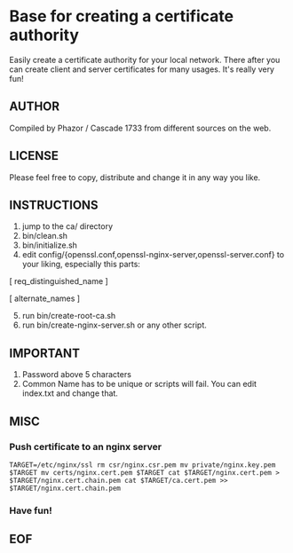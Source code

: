 # Base for creating a certificate authority

Easily create a certificate authority for your local network. There after you can create client and server certificates for many usages. It's really very fun!

## AUTHOR

Compiled by Phazor / Cascade 1733 from different sources on the web.

## LICENSE

Please feel free to copy, distribute and change it in any way you like.

## INSTRUCTIONS

1. jump to the ca/ directory
2. bin/clean.sh
3. bin/initialize.sh
4. edit config/{openssl.conf,openssl-nginx-server,openssl-server.conf} to your liking, especially this parts:

[ req_distinguished_name ]

[ alternate_names ]

5. run bin/create-root-ca.sh
6. run bin/create-nginx-server.sh or any other script.

## IMPORTANT

1. Password above 5 characters
2. Common Name has to be unique or scripts will fail. You can edit index.txt and change that.

## MISC

### Push certificate to an nginx server

``TARGET=/etc/nginx/ssl
rm csr/nginx.csr.pem
mv private/nginx.key.pem $TARGET
mv certs/nginx.cert.pem $TARGET
cat $TARGET/nginx.cert.pem > $TARGET/nginx.cert.chain.pem
cat $TARGET/ca.cert.pem >> $TARGET/nginx.cert.chain.pem``

### Have fun!

##
## EOF
##
